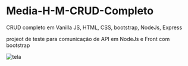 # Media-H-M-CRUD-Completo
CRUD completo em Vanilla JS, HTML, CSS, bootstrap, NodeJs, Express

projeot de teste para comunicação de API em NodeJs e Front com bootstrap

![tela](https://github.com/MelvimJones/Media-H-M-CRUD-Completo/assets/102770843/920f4158-f5ac-41d0-86a5-fd5a4b5f688a)
